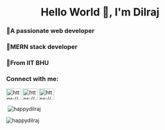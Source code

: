 <h1 align="center">Hello World 👋, I'm Dilraj</h1>
<h3>🤖A passionate web developer</h3>
<h3>👻MERN stack developer</h3>
<h3>🏫From IIT BHU</h3>


<h3 align="left">Connect with me:</h3>
<p align="left">
<a href="https://twitter.com/dilraj__10" target="blank"><img align="center" src="https://play-lh.googleusercontent.com/wIf3HtczQDjHzHuu7vezhqNs0zXAG85F7VmP7nhsTxO3OHegrVXlqIh_DWBYi86FTIGk" alt="https://github.com/happydilraj" height="30" width="40" /></a>
<a href="[https://github.com/happydilraj](https://www.linkedin.com/in/dilraj-singh-009613208/)" target="blank"><img align="center" src="https://cdn-icons-png.flaticon.com/512/174/174857.png" alt="https://github.com/happydilraj" height="30" width="40" /></a>
<a href="[[https://github.com/happydilraj](https://www.linkedin.com/in/dilraj-singh-009613208/)](https://www.instagram.com/_happydilraj/)" target="blank"><img align="center" src="https://encrypted-tbn0.gstatic.com/images?q=tbn:ANd9GcQdmYcxVTS6zfzxW8RJAl7ThfXZRI_Y-zOU9ElyokAc5m0zkM-hMT8U7oVfdP8M4UiUWjM&usqp=CAU" alt="https://github.com/happydilraj" height="30" width="40" /></a>

</p>


<p>&nbsp;<img align="center" src="https://github-readme-stats.vercel.app/api?username=happydilraj&show_icons=true&locale=en" alt="happydilraj" /></p>

<p><img align="center" src="https://github-readme-streak-stats.herokuapp.com/?user=happydilraj&" alt="happydilraj" /></p>
